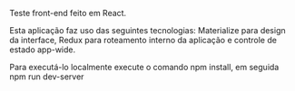 Teste front-end feito em React.

Esta aplicação faz uso das seguintes tecnologias: Materialize para design da interface, Redux para roteamento interno da aplicação e controle de estado app-wide.

Para executá-lo localmente execute o comando npm install, em seguida npm run dev-server